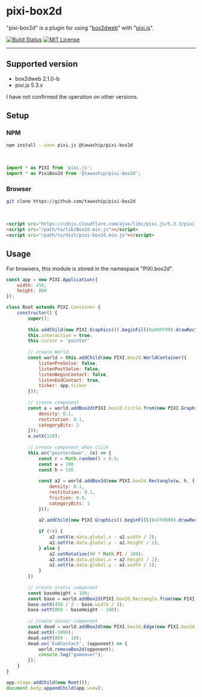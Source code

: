 # pixi-box2d

"pixi-box2d" is a plugin for using "[box2dweb](https://github.com/hecht-software/box2dweb)" with "[pixi.js](https://github.com/pixijs/pixi.js)".

[![Build Status](https://travis-ci.com/tawaship/pixi-box2d.svg?branch=master)](https://travis-ci.com/tawaship/pixi-box2d)
[![MIT License](http://img.shields.io/badge/license-MIT-blue.svg?style=flat)](LICENSE)

---

## Supported version

- box2dweb 2.1.0-b
- pixi.js 5.3.x

I have not confirmed the operation on other versions.

## Setup

### NPM

```sh
npm install --save pixi.js @tawaship/pixi-box2d
```

<br />

```javascript
import * as PIXI from 'pixi.js';
import * as PixiBox2d from '@tawaship/pixi-box2d';
```

### Browser

```sh
git clone https://github.com/tawaship/pixi-box2d
```

<br />

```html
<script src="https://cdnjs.cloudflare.com/ajax/libs/pixi.js/5.3.3/pixi.min.js"></script>
<script src="/path/to/lib/Box2d.min.js"></script>
<script src="/path/to/dist/pixi-box2d.min.js"></script>
```

## Usage

For browsers, this module is stored in the namespace "PIXI.box2d".

```javascript
const app = new PIXI.Application({
	width: 450,
	height: 800
});

class Root extends PIXI.Container {
	constructor() {
		super();
		
		this.addChild(new PIXI.Graphics()).beginFill(0x00FF00).drawRect(0, 0, 450, 800 / 2)
		this.interactive = true;
		this.cursor = 'pointer'
		
		// create World
		const world = this.addChild(new PIXI.box2d.WorldContainer({
			listenPreSolve: false,
			listenPostSolve: false,
			listenBeginContact: false,
			listenEndContact: true,
			ticker: app.ticker
		}));
		
		// create component
		const a = world.addBox2d(PIXI.box2d.Circle.from(new PIXI.Graphics().beginFill(0xFF0000).drawCircle(100, 0, 20), {
			density: 0.1,
			restitution: 0.1,
			categoryBits: 2
		}));
		a.setX(120);
		
		// create component when click
		this.on("pointerdown", (e) => {
			const r = Math.random() > 0.5;
			const w = 100
			const h = 150
			
			const a2 = world.addBox2d(new PIXI.box2d.Rectangle(w, h, {
				density: 0.1,
				restitution: 0.1,
				friction: 0.9,
				categoryBits: 1
			}));
			
			a2.addChild(new PIXI.Graphics().beginFill(0xFF0000).drawRect(0, 0, w, h));
			
			if (!r) {
				a2.setX(e.data.global.x - a2.width / 2);
				a2.setY(e.data.global.y - a2.height / 2);
			} else {
				a2.setRotation(90 * Math.PI / 180);
				a2.setX(e.data.global.x + a2.height / 2);
				a2.setY(e.data.global.y - a2.width / 2);
			}
		})
		
		// create static component
		const baseHeight = 100;
		const base = world.addBox2d(PIXI.box2d.Rectangle.from(new PIXI.Graphics().beginFill(0x0000FF).drawRect(0, 0, 450 / 2, baseHeight), { isStatic: true }));
		base.setX(450 / 2 - base.width / 2);
		base.setY(800 - baseHeight - 100);
		
		// create sensor component
		const dead = world.addBox2d(new PIXI.box2d.Edge(new PIXI.box2d.Common.Math.b2Vec2(450 + 2000, 0), { isStatic: true, isSensor: true, maskBits: 1 }));
		dead.setX(-1000);
		dead.setY(800 - 10);
		dead.on('EndContact', (opponent) => {
			world.removeBox2d(opponent);
			console.log("gameover");
		});
	}
}

app.stage.addChild(new Root());
document.body.appendChild(app.view);
```